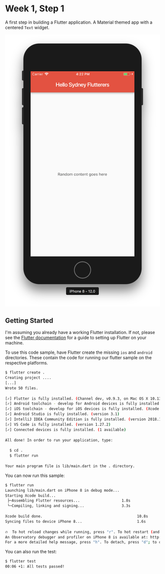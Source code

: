 # Week 1, Step 1

A first step in building a Flutter application. A Material themed app with
a centered `Text` widget.

![Step 1 Screenshot](../screenshots/Step_1.png)

## Getting Started

I'm assuming you already have a working Flutter installation. If not,
please see the [Flutter documentation](https://flutter.io/) for a guide
to setting up Flutter on your machine.

To use this code sample, have Flutter create the missing `ios` and `android`
directories. These contain the code for running our flutter sample on the
respective platforms.

```bash
$ flutter create .
Creating project ....
[...]
Wrote 50 files.

[✓] Flutter is fully installed. (Channel dev, v0.9.3, on Mac OS X 10.13.6 17G65, locale en-US)
[✓] Android toolchain - develop for Android devices is fully installed. (Android SDK 28.0.2)
[✓] iOS toolchain - develop for iOS devices is fully installed. (Xcode 10.0)
[✓] Android Studio is fully installed. (version 3.1)
[✓] IntelliJ IDEA Community Edition is fully installed. (version 2018.1)
[✓] VS Code is fully installed. (version 1.27.2)
[✓] Connected devices is fully installed. (1 available)

All done! In order to run your application, type:

  $ cd .
  $ flutter run

Your main program file is lib/main.dart in the . directory.
```

You can now run this sample:

```bash
$ flutter run
Launching lib/main.dart on iPhone 8 in debug mode...
Starting Xcode build...
 ├─Assembling Flutter resources...                   1.8s
 └─Compiling, linking and signing...                 3.3s

Xcode build done.                                           10.8s
Syncing files to device iPhone 8...                         1.6s

🔥  To hot reload changes while running, press "r". To hot restart (and rebuild state), press "R".
An Observatory debugger and profiler on iPhone 8 is available at: http://127.0.0.1:62506/
For a more detailed help message, press "h". To detach, press "d"; to quit, press "q".
```

You can also run the test:

```bash
$ flutter test
00:06 +1: All tests passed!
```